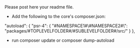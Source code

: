 Please post here your readme file.

- Add the following to the core's composer.json:

"autoload": {
        "psr-4": {
            "#NAMESPACE1#\\#NAMESPACE2#\\": "packages/#TOPLEVELFOLDER#/#SUBLEVELFOLDER#/src/"
        }
    },

- run composer update or composer dump-autoload 